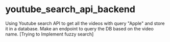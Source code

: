 # youtube_search_api_backend

Using Youtube search API to get all the videos with query "Apple" and store it in a database. Make an endpoint to query the DB based on the video name. [Trying to Implement fuzzy search]
